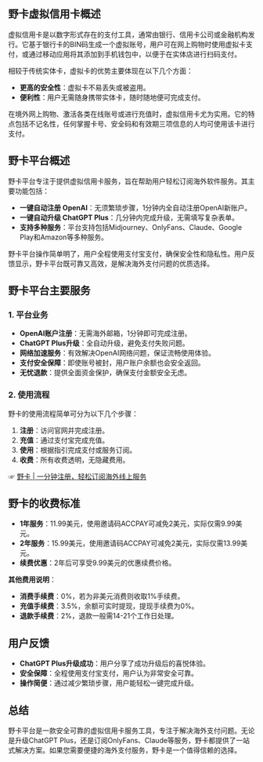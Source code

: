 ## 野卡虚拟信用卡概述

虚拟信用卡是以数字形式存在的支付工具，通常由银行、信用卡公司或金融机构发行。它基于银行卡的BIN码生成一个虚拟账号，用户可在网上购物时使用虚拟卡支付，或通过移动应用将其添加到手机钱包中，以便于在实体店进行扫码支付。

相较于传统实体卡，虚拟卡的优势主要体现在以下几个方面：

- **更高的安全性**：虚拟卡不易丢失或被盗用。
- **便利性**：用户无需随身携带实体卡，随时随地便可完成支付。

在境外网上购物、激活各类在线账号或进行充值时，虚拟信用卡尤为实用。它的特点包括不记名性，任何掌握卡号、安全码和有效期三项信息的人均可使用该卡进行支付。

## 野卡平台概述

野卡平台专注于提供虚拟信用卡服务，旨在帮助用户轻松订阅海外软件服务。其主要功能包括：

- **一键自动注册 OpenAI**：无须繁琐步骤，1分钟内全自动注册OpenAI新账户。
- **一键自动升级 ChatGPT Plus**：几分钟内完成升级，无需填写复杂表单。
- **支持多种服务**：平台支持包括Midjourney、OnlyFans、Claude、Google Play和Amazon等多种服务。

野卡平台操作简单明了，用户全程使用支付宝支付，确保安全性和隐私性。用户反馈显示，野卡平台既可靠又高效，是解决海外支付问题的优质选择。

## 野卡平台主要服务

### 1. 平台业务

- **OpenAI账户注册**：无需海外邮箱，1分钟即可完成注册。
- **ChatGPT Plus升级**：全自动升级，避免支付失败问题。
- **网络加速服务**：有效解决OpenAI网络问题，保证流畅使用体验。
- **支付安全保障**：即使账号被封，用户账户余额也会安全返回。
- **无忧退款**：提供全面资金保护，确保支付金额安全无虑。

### 2. 使用流程

野卡的使用流程简单可分为以下几个步骤：

1. **注册**：访问官网并完成注册。
2. **充值**：通过支付宝完成充值。
3. **使用**：根据指引完成支付或服务订阅。
4. **收费**：所有收费透明，无隐藏费用。

☞ [野卡 | 一分钟注册，轻松订阅海外线上服务](https://bit.ly/bewildcard)

## 野卡的收费标准

- **1年服务**：11.99美元，使用邀请码ACCPAY可减免2美元，实际仅需9.99美元。
- **2年服务**：15.99美元，使用邀请码ACCPAY可减免2美元，实际仅需13.99美元。
- **续费优惠**：2年后可享受9.99美元的优惠续费价格。

**其他费用说明**：

- **消费手续费**：0%，若为非美元消费则收取1%手续费。
- **充值手续费**：3.5%，余额可实时提现，提现手续费为0%。
- **退款手续费**：2%，退款一般需14-21个工作日处理。

## 用户反馈

- **ChatGPT Plus升级成功**：用户分享了成功升级后的喜悦体验。
- **安全保障**：全程使用支付宝支付，用户认为非常安全可靠。
- **操作简便**：通过减少繁琐步骤，用户能轻松一键完成升级。

## 总结

野卡平台是一款安全可靠的虚拟信用卡服务工具，专注于解决海外支付问题。无论是升级ChatGPT Plus，还是订阅OnlyFans、Claude等服务，野卡都提供了一站式解决方案。如果您需要便捷的海外支付服务，野卡是一个值得信赖的选择。